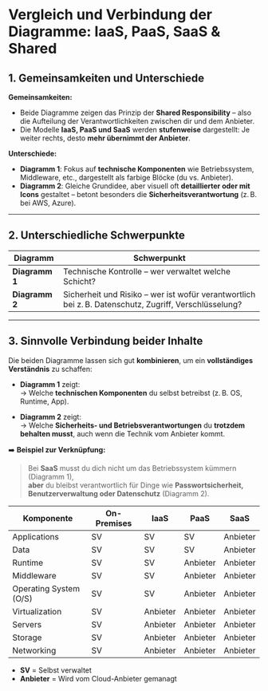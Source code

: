 # Vergleich und Verbindung der Diagramme: IaaS, PaaS, SaaS & Shared

## 1. Gemeinsamkeiten und Unterschiede

**Gemeinsamkeiten:**
- Beide Diagramme zeigen das Prinzip der **Shared Responsibility** – also die Aufteilung der Verantwortlichkeiten zwischen dir und dem Anbieter.
- Die Modelle **IaaS, PaaS und SaaS** werden **stufenweise** dargestellt: Je weiter rechts, desto **mehr übernimmt der Anbieter**.

**Unterschiede:**
- **Diagramm 1**: Fokus auf **technische Komponenten** wie Betriebssystem, Middleware, etc., dargestellt als farbige Blöcke (du vs. Anbieter).
- **Diagramm 2**: Gleiche Grundidee, aber visuell oft **detaillierter oder mit Icons** gestaltet – betont besonders die **Sicherheitsverantwortung** (z. B. bei AWS, Azure).

---

## 2. Unterschiedliche Schwerpunkte

| Diagramm             | Schwerpunkt |
|----------------------|-------------|
| **Diagramm 1**       | Technische Kontrolle – wer verwaltet welche Schicht? |
| **Diagramm 2**       | Sicherheit und Risiko – wer ist wofür verantwortlich bei z. B. Datenschutz, Zugriff, Verschlüsselung? |

---

## 3. Sinnvolle Verbindung beider Inhalte

Die beiden Diagramme lassen sich gut **kombinieren**, um ein **vollständiges Verständnis** zu schaffen:

- **Diagramm 1** zeigt:  
  → Welche **technischen Komponenten** du selbst betreibst (z. B. OS, Runtime, App).

- **Diagramm 2** zeigt:  
  → Welche **Sicherheits- und Betriebsverantwortungen** du **trotzdem behalten musst**, auch wenn die Technik vom Anbieter kommt.

➡️ **Beispiel zur Verknüpfung:**

> Bei **SaaS** musst du dich nicht um das Betriebssystem kümmern (Diagramm 1),  
> **aber** du bleibst verantwortlich für Dinge wie **Passwortsicherheit, Benutzerverwaltung oder Datenschutz** (Diagramm 2).


| Komponente               | On-Premises | IaaS        | PaaS        | SaaS        |
|--------------------------|-------------|-------------|-------------|-------------|
| Applications             | SV          | SV          | SV          | Anbieter    |
| Data                     | SV          | SV          | SV          | Anbieter    |
| Runtime                  | SV          | SV          | Anbieter    | Anbieter    |
| Middleware               | SV          | SV          | Anbieter    | Anbieter    |
| Operating System (O/S)   | SV          | SV          | Anbieter    | Anbieter    |
| Virtualization           | SV          | Anbieter    | Anbieter    | Anbieter    |
| Servers                  | SV          | Anbieter    | Anbieter    | Anbieter    |
| Storage                  | SV          | Anbieter    | Anbieter    | Anbieter    |
| Networking               | SV          | Anbieter    | Anbieter    | Anbieter    |

- **SV** = Selbst verwaltet
- **Anbieter** = Wird vom Cloud-Anbieter gemanagt


